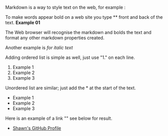 Markdown is a way to style text on the web, for example :

To make words appear bold on a web site you type ** front and back of the text. 
**Example 01** 

The Web browser will recognise the markdown and bolds the text and format any other markdown properties created.

Another example is _for italic text_

Adding ordered list is simple as well, just use "1." on each line. 
1. Example 1
1. Example 2
1. Example 3

Unordered list are similar; just add the * at the start of the text. 
* Example 1
* Example 2
* Example 3

Here is an example of a link "[](url)" see below for result.
* [Shawn's GitHub Profile](https://github.com/Shawn-Ebanks)
